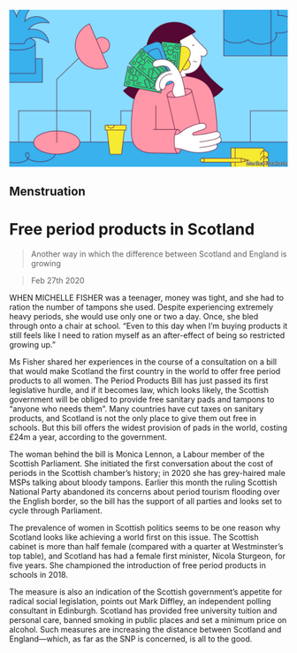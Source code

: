 ![](./images/20200229_BRD001_0.jpg)

## Menstruation

# Free period products in Scotland

> Another way in which the difference between Scotland and England is growing

> Feb 27th 2020

WHEN MICHELLE FISHER was a teenager, money was tight, and she had to ration the number of tampons she used. Despite experiencing extremely heavy periods, she would use only one or two a day. Once, she bled through onto a chair at school. “Even to this day when I’m buying products it still feels like I need to ration myself as an after-effect of being so restricted growing up.”

Ms Fisher shared her experiences in the course of a consultation on a bill that would make Scotland the first country in the world to offer free period products to all women. The Period Products Bill has just passed its first legislative hurdle, and if it becomes law, which looks likely, the Scottish government will be obliged to provide free sanitary pads and tampons to “anyone who needs them”. Many countries have cut taxes on sanitary products, and Scotland is not the only place to give them out free in schools. But this bill offers the widest provision of pads in the world, costing £24m a year, according to the government.

The woman behind the bill is Monica Lennon, a Labour member of the Scottish Parliament. She initiated the first conversation about the cost of periods in the Scottish chamber’s history; in 2020 she has grey-haired male MSPs talking about bloody tampons. Earlier this month the ruling Scottish National Party abandoned its concerns about period tourism flooding over the English border, so the bill has the support of all parties and looks set to cycle through Parliament.

The prevalence of women in Scottish politics seems to be one reason why Scotland looks like achieving a world first on this issue. The Scottish cabinet is more than half female (compared with a quarter at Westminster’s top table), and Scotland has had a female first minister, Nicola Sturgeon, for five years. She championed the introduction of free period products in schools in 2018.

The measure is also an indication of the Scottish government’s appetite for radical social legislation, points out Mark Diffley, an independent polling consultant in Edinburgh. Scotland has provided free university tuition and personal care, banned smoking in public places and set a minimum price on alcohol. Such measures are increasing the distance between Scotland and England—which, as far as the SNP is concerned, is all to the good.